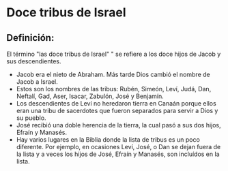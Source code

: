 # Doce tribus de Israel

## Definición: 

El término "las doce tribus de Israel" " se refiere a los doce hijos de Jacob y sus descendientes.

* Jacob era el nieto de Abraham.  Más tarde Dios cambió el nombre de Jacob a Israel.
* Estos son los nombres de las tribus: Rubén, Simeón, Leví, Judá, Dan, Neftalí, Gad, Aser, Isacar, Zabulón, José y Benjamín.
* Los descendientes de Leví no heredaron tierra en Canaán porque ellos eran una tribu de sacerdotes que fueron separados para servir a Dios y su pueblo.
* José recibió una doble herencia de la tierra, la cual pasó a sus dos hijos, Efraín y Manasés.
* Hay varios lugares en la Biblia donde la lista de tribus es un poco diferente.  Por ejemplo, en ocasiones Leví, José, o Dan se dejan fuera de la lista y a veces los hijos de José, Efraín y Manasés, son incluídos en la lista.

